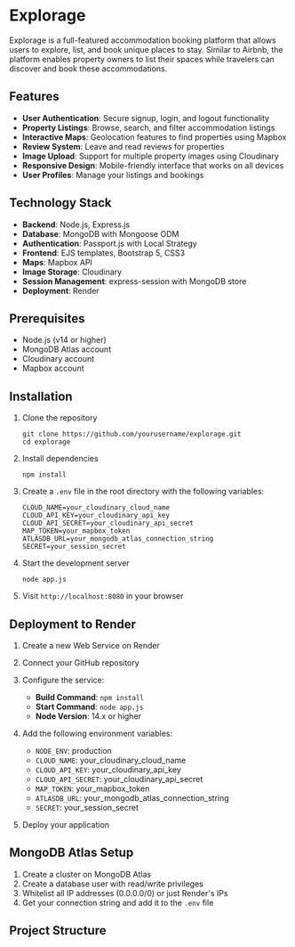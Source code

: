# Explorage

Explorage is a full-featured accommodation booking platform that allows users to explore, list, and book unique places to stay. Similar to Airbnb, the platform enables property owners to list their spaces while travelers can discover and book these accommodations.



## Features

- **User Authentication**: Secure signup, login, and logout functionality
- **Property Listings**: Browse, search, and filter accommodation listings
- **Interactive Maps**: Geolocation features to find properties using Mapbox
- **Review System**: Leave and read reviews for properties
- **Image Upload**: Support for multiple property images using Cloudinary
- **Responsive Design**: Mobile-friendly interface that works on all devices
- **User Profiles**: Manage your listings and bookings

## Technology Stack

- **Backend**: Node.js, Express.js
- **Database**: MongoDB with Mongoose ODM
- **Authentication**: Passport.js with Local Strategy
- **Frontend**: EJS templates, Bootstrap 5, CSS3
- **Maps**: Mapbox API
- **Image Storage**: Cloudinary
- **Session Management**: express-session with MongoDB store
- **Deployment**: Render

## Prerequisites

- Node.js (v14 or higher)
- MongoDB Atlas account
- Cloudinary account
- Mapbox account

## Installation

1. Clone the repository
   ```
   git clone https://github.com/yourusername/explorage.git
   cd explorage
   ```

2. Install dependencies
   ```
   npm install
   ```

3. Create a `.env` file in the root directory with the following variables:
   ```
   CLOUD_NAME=your_cloudinary_cloud_name
   CLOUD_API_KEY=your_cloudinary_api_key
   CLOUD_API_SECRET=your_cloudinary_api_secret
   MAP_TOKEN=your_mapbox_token
   ATLASDB_URL=your_mongodb_atlas_connection_string
   SECRET=your_session_secret
   ```

4. Start the development server
   ```
   node app.js
   ```

5. Visit `http://localhost:8080` in your browser

## Deployment to Render

1. Create a new Web Service on Render
2. Connect your GitHub repository
3. Configure the service:
   - **Build Command**: `npm install`
   - **Start Command**: `node app.js`
   - **Node Version**: 14.x or higher

4. Add the following environment variables:
   - `NODE_ENV`: production
   - `CLOUD_NAME`: your_cloudinary_cloud_name
   - `CLOUD_API_KEY`: your_cloudinary_api_key
   - `CLOUD_API_SECRET`: your_cloudinary_api_secret
   - `MAP_TOKEN`: your_mapbox_token
   - `ATLASDB_URL`: your_mongodb_atlas_connection_string
   - `SECRET`: your_session_secret

5. Deploy your application

## MongoDB Atlas Setup

1. Create a cluster on MongoDB Atlas
2. Create a database user with read/write privileges
3. Whitelist all IP addresses (0.0.0.0/0) or just Render's IPs
4. Get your connection string and add it to the `.env` file

## Project Structure 